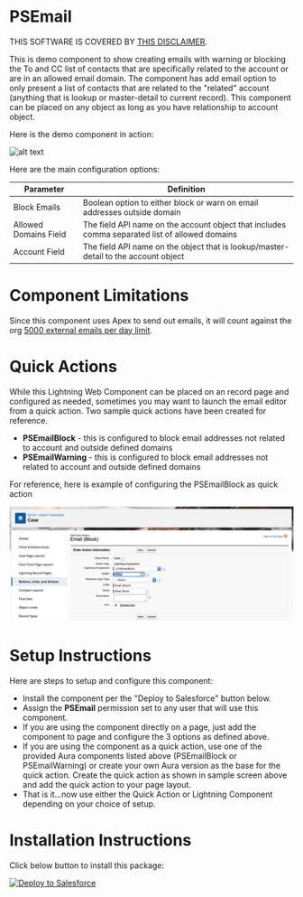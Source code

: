 # PSEmail

THIS SOFTWARE IS COVERED BY [THIS DISCLAIMER](https://raw.githubusercontent.com/thedges/Disclaimer/master/disclaimer.txt).

This is demo component to show creating emails with warning or blocking the To and CC list of contacts that are specifically related to the account or are in an allowed email domain. The component has add email option to only present a list of contacts that are related to the "related" account (anything that is lookup or master-detail to current record). This component can be placed on any object as long as you have relationship to account object.

Here is the demo component in action:

![alt text](https://github.com/thedges/PSEmail/blob/master/PSEmail.gif "PSEmail")

Here are the main configuration options:

| Parameter  | Definition |
| ------------- | ------------- |
| Block Emails | Boolean option to either block or warn on email addresses outside domain |
| Allowed Domains Field  | The field API name on the account object that includes comma separated list of allowed domains |
| Account Field | The field API name on the object that is lookup/master-detail to the account object |

# Component Limitations

Since this component uses Apex to send out emails, it will count against the org [5000 external emails per day limit](https://help.salesforce.com/articleView?id=limitations_email_mass.htm&type=5).

# Quick Actions
While this Lightning Web Component can be placed on an record page and configured as needed, sometimes you may want to launch the email editor from a quick action. Two sample quick actions have been created for reference.

  * __PSEmailBlock__ - this is configured to block email addresses not related to account and outside defined domains
  * __PSEmailWarning__ -  this is configured to block email addresses not related to account and outside defined domains
  
For reference, here is example of configuring the PSEmailBlock as quick action

![alt text](https://github.com/thedges/PSEmail/blob/master/PSEmailBlockAction.png "PSEmailBlockAction")

# Setup Instructions
Here are steps to setup and configure this component:
  * Install the component per the "Deploy to Salesforce" button below. 
  * Assign the __PSEmail__ permission set to any user that will use this component.
  * If you are using the component directly on a page, just add the component to page and configure the 3 options as defined above.
  * If you are using the component as a quick action, use one of the provided Aura components listed above (PSEmailBlock or PSEmailWarning) or create your own Aura version as the base for the quick action. Create the quick action as shown in sample screen above and add the quick action to your page layout.
  * That is it...now use either the Quick Action or Lightning Component depending on your choice of setup.

# Installation Instructions

Click below button to install this package:

<a href="https://githubsfdeploy.herokuapp.com">
  <img alt="Deploy to Salesforce"
       src="https://raw.githubusercontent.com/afawcett/githubsfdeploy/master/deploy.png">
</a>
